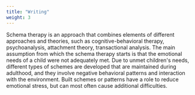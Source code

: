 ```yaml
---
title: "Writing"
weight: 3
---
```


Schema therapy is an approach that combines elements of different approaches and theories, such as cognitive-behavioral therapy, psychoanalysis, attachment theory, transactional analysis. The main assumption from which the schema therapy starts is that the emotional needs of a child were not adequately met. Due to unmet children's needs, different types of schemes are developed that are maintained during adulthood, and they involve negative behavioral patterns and interaction with the environment. Built schemes or patterns have a role to reduce emotional stress, but can most often cause additional difficulties.
